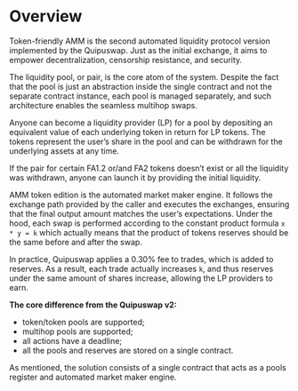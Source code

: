 # Overview



Token-friendly AMM is the second automated liquidity protocol version implemented by the Quipuswap. Just as the initial exchange, it aims to empower decentralization, censorship resistance, and security.

The liquidity pool, or pair, is the core atom of the system. Despite the fact that the pool is just an abstraction inside the single contract and not the separate contract instance, each pool is managed separately, and such architecture enables the seamless multihop swaps.

Anyone can become a liquidity provider (LP) for a pool by depositing an equivalent value of each underlying token in return for LP tokens. The tokens represent the user’s share in the pool and can be withdrawn for the underlying assets at any time.

If the pair for certain FA1.2 or/and FA2 tokens doesn’t exist or all the liquidity was withdrawn, anyone can launch it by providing the initial liquidity.

AMM token edition is the automated market maker engine. It follows the exchange path provided by the caller and executes the exchanges, ensuring that the final output amount matches the user’s expectations. Under the hood, each swap is performed according to the constant product formula `x * y = k` which actually means that the product of tokens reserves should be the same before and after the swap.&#x20;

In practice, Quipuswap applies a 0.30% fee to trades, which is added to reserves. As a result, each trade actually increases `k`, and thus reserves under the same amount of shares increase, allowing the LP providers to earn.

**The core difference from the Quipuswap v2:**

* token/token pools are supported;
* multihop pools are supported;
* all actions have a deadline;
* all the pools and reserves are stored on a single contract.

As mentioned, the solution consists of a single contract that acts as a pools register and automated market maker engine.
